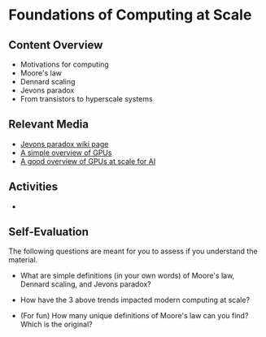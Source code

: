 # Foundations of Computing at Scale

## Content Overview
- Motivations for computing
- Moore's law
- Dennard scaling
- Jevons paradox
- From transistors to hyperscale systems
<!-- - XPUs - CPUs, GPUs, TPUs, and DPUs -->

## Relevant Media
- [Jevons paradox wiki page](https://en.wikipedia.org/wiki/Jevons_paradox)
- [A simple overview of GPUs](https://www.cs.utexas.edu/~pingali/CS378/2015sp/lectures/IntroGPUs.pdf)
- [A good overview of GPUs at scale for AI](https://jax-ml.github.io/scaling-book/gpus/)

## Activities
-

## Self-Evaluation
The following questions are meant for you to assess if you understand the material.

- What are simple definitions (in your own words) of Moore's law, Dennard scaling, and Jevons paradox?

- How have the 3 above trends impacted modern computing at scale?

- (For fun) How many unique definitions of Moore's law can you find? Which is the original?